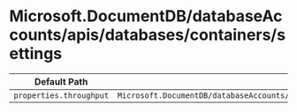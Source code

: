 # Microsoft.DocumentDB/databaseAccounts/apis/databases/containers/settings

| Default Path | Alias |
|---|---|
| `properties.throughput` | `Microsoft.DocumentDB/databaseAccounts/apis/databases/containers/settings/throughput` |

